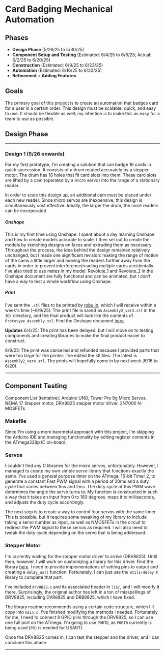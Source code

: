 # Card Badging Mechanical Automation

## Phases
+ **Design Phase** (5/26/25 to 5/30/25)
+ **Component Setup and Testing** (Estimated: 6/4/25 to 6/6/25; Actual: 6/2/25 to 6/20/25)
+ **Construction** (Estimated: 6/9/25 to 6/23/25)
+ **Automation** (Estimated: 6/16/25 to 6/20/25)
+ **Refinement + Adding Features**


## Goals
The primary goal of this project is to create an automation that badges card for a user in a certain order. This design must be scalable, quick, and easy to use. It should be flexible as well; my intention is to make this as easy for a team to use as possible.



## Design Phase

---

### Design 1 (5/26 onwards)

For my first prototype, I'm creating a solution that can badge 16 cards in quick succession. It consists of a drum rotated accurately by a stepper motor. The drum has 16 holes that fit card slots into them. These card slots are lifted by a cam (operated by a micro servo) into the range of a stationary reader. 

In order to scale this design up, an additional cam must be placed under each new reader. Since micro servos are inexpensive, this design is simultaneously cost effective. Ideally, the larger the drum, the more readers can be incorporated.

##### Onshape

This is my first time using Onshape. I spent about a day learning Onshape and how to create models accurate to scale. I then set out to create the models by sketching designs on faces and extruding them as necessary. Throughout the process, the idea behind the design remained relatively unchanged, but I made one significant revision: making the range of motion of the cams a little larger and moving the readers further away from the cards in order to prevent interference/reading multiple cards accidentally. I've also tried to use mates in my model. Revolute_1 and Revolute_2 in the Onshape document are fully functional and can be animated, but I don't have a way to test a whole workflow using Onshape.


##### Print

I've sent the `.stl` files to be printed by [robu.in](https://robu.in/product/3d-printing-service/), which I will receive within a week's time (~6/9/25). The print file is saved as `Assembly2_ver3.stl` in the `3D/` directory, and the final product will look like the contents of `Prototype_Assembly.stl`. Find the Onshape document [here](https://cad.onshape.com/documents/6fe5cb060711fa738a919116/w/fa28f828e5c3d9cb04d2cd20/e/b66991c36ce5bdb22e432e13?renderMode=0&uiState=683d6334979e864c1bc73d1c). 


**Updates**
6/4/25: The print has been delayed, but I will move on to testing components and creating libraries to make the final product easier to construct.

6/9/25: The print was cancelled and refunded because I provided parts that were too large for the printer. I've edited the stl files. The latest is `Assembly2_ver4.stl`. The prints will hopefully come in by next week (6/16 to 6/20).

---


## Component Testing

Component List (tentative): Arduino UNO, Tower Pro 9g Micro Servos, NEMA 17 Stepper motor, DRV8825 stepper motor driver, 2N7000 N-MOSFETs


### Makefile

Since I'm using a more baremetal approach with this project, I'm skipping the Arduino IDE and managing functionality by editing register contents in the ATmega328p IC on-board. 


### Servos 

I couldn't find any C libraries for the micro servos, unfortunately. However, I managed to create my own simple servo library that functions exactly the same. I've used a general purpose timer on the ATmega, 16-bit Timer 2, to generate a constant Fast PWM signal with a period of 20ms and a duty cycle that varies between 1ms and 2ms. The duty cycle of this PWM wave determines the angle the servo turns to. My function is constructed in such a way that it takes an input from 0 to 180 degrees, maps it to milliseconds, and adjusts the duty cycle accordingly. 

The next step is to create a way to control four servos with the same timer. This is possible, but it requires some tweaking of my library to include taking a servo number as input, as well as NMOSFETs in the circuit to redirect the PWM signal to these servos as required. I will also need to tweak the duty cycle depending on the servo that is being addressed.


### Stepper Motor

I'm currently waiting for the stepper motor driver to arrive (DRV8825). Until then, however, I will work on customizing a library for this driver. Find the library [here](https://github.com/adrielluiz/drv8825_c/tree/main). I need to provide implementations of setting pins to output and creating a `delay_us()` function. Fortunately, I can just use the `utils/delay.h` library to complete that part. 

I've included `drv8825.c` and its associated header in `lib/`, and I will modify it there. Surprisingly, the original author has left in a ton of misspellings of DRV8825, including DVR8825 and DRB8825, which I have fixed.

The library readme recommends using a certain code structure, which I'll copy into `main.c`. I've finished modifying the methods I needed. Fortunately for me, I need to connect 8 GPIO pins through the DRV8825, so I can use one full port on the ATmega. I'm going to use `PORTD`, as `PORTB` currently is being used (`PB1` is needed for USART). 

Once the DRV8825 comes in, I can test the stepper and the driver, and I can conclude this phase.

---

